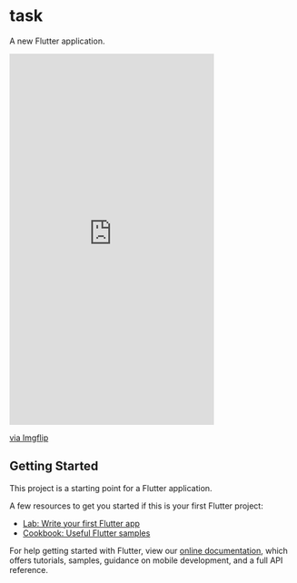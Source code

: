 # task

A new Flutter application.
<div style="width:360px;max-width:100%;"><div style="height:0;padding-bottom:181.67%;position:relative;"><iframe width="360" height="654" style="position:absolute;top:0;left:0;width:100%;height:100%;" frameBorder="0" src="https://imgflip.com/embed/5vm03p"></iframe></div><p><a href="https://imgflip.com/gif/5vm03p">via Imgflip</a></p></div>

## Getting Started

This project is a starting point for a Flutter application.

A few resources to get you started if this is your first Flutter project:

- [Lab: Write your first Flutter app](https://flutter.dev/docs/get-started/codelab)
- [Cookbook: Useful Flutter samples](https://flutter.dev/docs/cookbook)

For help getting started with Flutter, view our
[online documentation](https://flutter.dev/docs), which offers tutorials,
samples, guidance on mobile development, and a full API reference.
